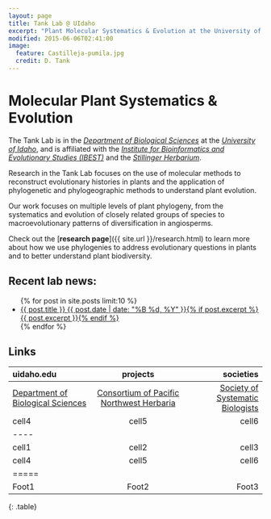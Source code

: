 ```yaml
---
layout: page
title: Tank Lab @ UIdaho
excerpt: "Plant Molecular Systematics & Evolution at the University of Idaho"
modified: 2015-06-06T02:41:00
image:
  feature: Castilleja-pumila.jpg
  credit: D. Tank
---
```

# Molecular Plant Systematics & Evolution

The Tank Lab is in the [*Department of Biological Sciences*](http://www.uidaho.edu/sci/biology) at the [*University of Idaho*](http://www.uidaho.edu), and is affiliated with the [*Institute for Bioinformatics and Evolutionary Studies (IBEST)*](http://www.ibest.uidaho.edu) and the [*Stillinger Herbarium*](http://www.uidaho.edu/herbarium).

Research in the Tank Lab focuses on the use of molecular methods to reconstruct evolutionary  histories in plants and the application of phylogenetic and phylogeographic methods to understand plant evolution. 

Our work focuses on multiple levels of plant phylogeny, from the systematics and evolution of closely related groups of species to macroevolutionary patterns of diversification in angiosperms.   

Check out the [**research page**]({{ site.url }}/research.html) to learn more about how we use phylogenies to address evolutionary questions in plants and to better understand plant biodiversity.

## Recent lab news:

<ul class="post-list">
{% for post in site.posts limit:10 %} 
  <li><article><a href="{{ site.url }}{{ post.url }}">{{ post.title }} <span class="entry-date"><time datetime="{{ post.date | date_to_xmlschema }}">{{ post.date | date: "%B %d, %Y" }}</time></span>{% if post.excerpt %} <span class="excerpt">{{ post.excerpt }}</span>{% endif %}</a></article></li>
{% endfor %}
</ul>

## Links

| uidaho.edu | projects | societies |
|:--------|:-------:|--------:|
| [Department of Biological Sciences](http://www.uidaho.edu/sci/biology)   | [Consortium of Pacific Northwest Herbaria](http://pnwherbaria.org/)   | [Society of Systematic Biologists](http://systbiol.org/)   |
| cell4   | cell5   | cell6   |
|----
| cell1   | cell2   | cell3   |
| cell4   | cell5   | cell6   |
|=====
| Foot1   | Foot2   | Foot3   |
{: .table}

[^1]: Example: *domain.com/category-name/post-title*